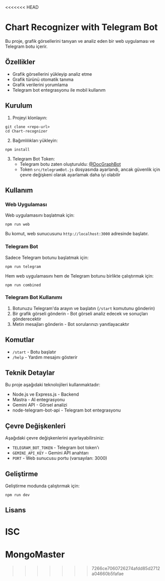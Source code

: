 <<<<<<< HEAD
# Chart Recognizer with Telegram Bot

Bu proje, grafik görsellerini tanıyan ve analiz eden bir web uygulaması ve Telegram botu içerir.

## Özellikler

- Grafik görsellerini yükleyip analiz etme
- Grafik türünü otomatik tanıma
- Grafik verilerini yorumlama
- Telegram bot entegrasyonu ile mobil kullanım

## Kurulum

1. Projeyi klonlayın:
```
git clone <repo-url>
cd Chart-recognizer
```

2. Bağımlılıkları yükleyin:
```
npm install
```

3. Telegram Bot Token:
   - Telegram botu zaten oluşturuldu: [@DocGraphBot](https://t.me/DocGraphBot)
   - Token `src/telegramBot.js` dosyasında ayarlandı, ancak güvenlik için çevre değişkeni olarak ayarlamak daha iyi olabilir

## Kullanım

### Web Uygulaması

Web uygulamasını başlatmak için:

```
npm run web
```

Bu komut, web sunucusunu `http://localhost:3000` adresinde başlatır.

### Telegram Bot

Sadece Telegram botunu başlatmak için:

```
npm run telegram
```

Hem web uygulamasını hem de Telegram botunu birlikte çalıştırmak için:

```
npm run combined
```

### Telegram Bot Kullanımı

1. Botunuzu Telegram'da arayın ve başlatın (`/start` komutunu gönderin)
2. Bir grafik görseli gönderin - Bot görseli analiz edecek ve sonuçları gönderecektir
3. Metin mesajları gönderin - Bot sorularınızı yanıtlayacaktır

## Komutlar

- `/start` - Botu başlatır
- `/help` - Yardım mesajını gösterir

## Teknik Detaylar

Bu proje aşağıdaki teknolojileri kullanmaktadır:

- Node.js ve Express.js - Backend
- Mastra - AI entegrasyonu
- Gemini API - Görsel analizi
- node-telegram-bot-api - Telegram bot entegrasyonu

## Çevre Değişkenleri

Aşağıdaki çevre değişkenlerini ayarlayabilirsiniz:

- `TELEGRAM_BOT_TOKEN` - Telegram bot token'ı
- `GEMINI_API_KEY` - Gemini API anahtarı
- `PORT` - Web sunucusu portu (varsayılan: 3000)

## Geliştirme

Geliştirme modunda çalıştırmak için:

```
npm run dev
```

## Lisans

ISC
=======
# MongoMaster
>>>>>>> 7266ce7060726274afdd85d2712a04660b5fafae
